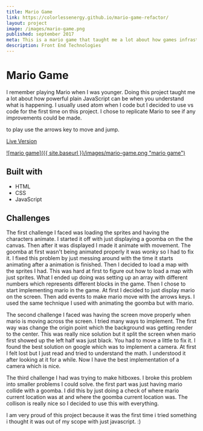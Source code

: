 ```yaml
---
title: Mario Game
link: https://colorlessenergy.github.io/mario-game-refactor/
layout: project
image: /images/mario-game.png
published: september 2017
meta: This is a mario game that taught me a lot about how games infrastructure are designed and built.
description: Front End Technologies
---
```


# Mario Game

I remember playing Mario when I was younger. Doing this project taught me a lot about how powerful plain JavaScript can be when you understand what is happening. I usually
used atom when I code but I decided to use vs code for the first time on this project. I chose to replicate Mario to see if any improvements could be made.

to play use the arrows key to move and jump.

[Live Version](https://colorlessenergy.github.io/mario-game-refactor/)

<a href="https://colorlessenergy.github.io/mario-game-refactor/">
    ![mario game]({{ site.baseurl }}/images/mario-game.png "mario game")
</a>


## Built with

* HTML
* CSS
* JavaScript

## Challenges

The first challenge I faced was loading the sprites and having the
characters animate. I started it off with just displaying a goomba on the the canvas. Then after it was displayed I made it animate with movement. The goomba at first wasn't being animated properly it was wonky so I had to fix it. I fixed this problem by just messing around with the time it starts animating after a animation is finished. Then I decided to load a map with the sprites I had. This was hard at first to figure out how to load a map with just sprites. What I ended up doing was setting up an array with different numbers which represents different blocks in the game. Then I chose to start implementing mario in the game. At first I decided to just display mario on the screen. Then add events to make mario move with the arrows keys. I used the same technique I used with animating the goomba but with mario.

The second challenge I faced was having the screen move properly when mario is moving across the screen. I tried many ways to implement. The first way was change the origin point which the background was getting render to the center. This was really nice solution but it split the screen when mario first showed up the left half was just black. You had to move a little to fix it. I found the best solution on google which was to implement a camera. At first I felt lost but I just read and tried to understand the math. I understood it after looking at it for a while. Now I have the best implementation of a camera which is nice.

The third challenge I had was trying to make hitboxes. I broke this problem into smaller problems I could solve. the first part was just having mario collide with a goomba. I did this by just doing a check of where mario current location was at and where the goomba current location was. The collison is really nice so I decided to use this with everything.

I am very proud of this project because it was the first time i tried something i thought it was out of my scope with just javascript. :)
